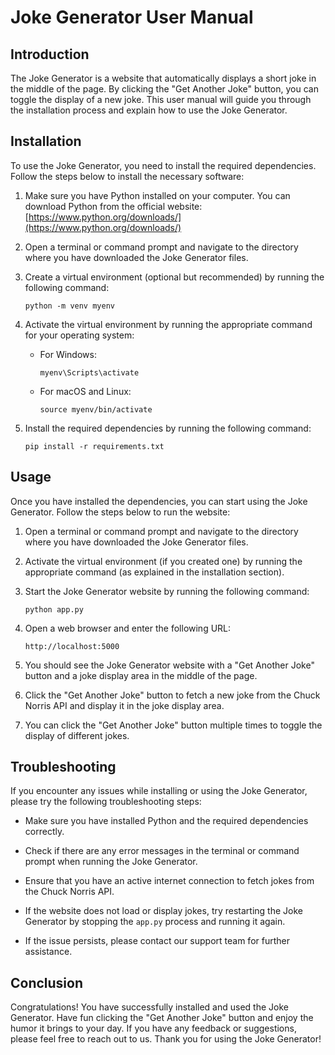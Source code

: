 # Joke Generator User Manual

## Introduction

The Joke Generator is a website that automatically displays a short joke in the middle of the page. By clicking the "Get Another Joke" button, you can toggle the display of a new joke. This user manual will guide you through the installation process and explain how to use the Joke Generator.

## Installation

To use the Joke Generator, you need to install the required dependencies. Follow the steps below to install the necessary software:

1. Make sure you have Python installed on your computer. You can download Python from the official website: [https://www.python.org/downloads/](https://www.python.org/downloads/)

2. Open a terminal or command prompt and navigate to the directory where you have downloaded the Joke Generator files.

3. Create a virtual environment (optional but recommended) by running the following command:

   ```
   python -m venv myenv
   ```

4. Activate the virtual environment by running the appropriate command for your operating system:

   - For Windows:

     ```
     myenv\Scripts\activate
     ```

   - For macOS and Linux:

     ```
     source myenv/bin/activate
     ```

5. Install the required dependencies by running the following command:

   ```
   pip install -r requirements.txt
   ```

## Usage

Once you have installed the dependencies, you can start using the Joke Generator. Follow the steps below to run the website:

1. Open a terminal or command prompt and navigate to the directory where you have downloaded the Joke Generator files.

2. Activate the virtual environment (if you created one) by running the appropriate command (as explained in the installation section).

3. Start the Joke Generator website by running the following command:

   ```
   python app.py
   ```

4. Open a web browser and enter the following URL:

   ```
   http://localhost:5000
   ```

5. You should see the Joke Generator website with a "Get Another Joke" button and a joke display area in the middle of the page.

6. Click the "Get Another Joke" button to fetch a new joke from the Chuck Norris API and display it in the joke display area.

7. You can click the "Get Another Joke" button multiple times to toggle the display of different jokes.

## Troubleshooting

If you encounter any issues while installing or using the Joke Generator, please try the following troubleshooting steps:

- Make sure you have installed Python and the required dependencies correctly.

- Check if there are any error messages in the terminal or command prompt when running the Joke Generator.

- Ensure that you have an active internet connection to fetch jokes from the Chuck Norris API.

- If the website does not load or display jokes, try restarting the Joke Generator by stopping the `app.py` process and running it again.

- If the issue persists, please contact our support team for further assistance.

## Conclusion

Congratulations! You have successfully installed and used the Joke Generator. Have fun clicking the "Get Another Joke" button and enjoy the humor it brings to your day. If you have any feedback or suggestions, please feel free to reach out to us. Thank you for using the Joke Generator!